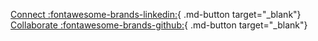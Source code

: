 [Connect :fontawesome-brands-linkedin:](https://www.linkedin.com/in/abhinandita-dash-91348ba/){ .md-button target="_blank"} [Collaborate :fontawesome-brands-github:](https://github.com/abhinandita1234/){ .md-button target="_blank"}